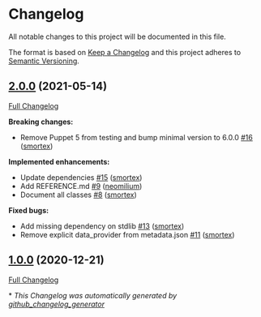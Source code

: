 # Changelog

All notable changes to this project will be documented in this file.

The format is based on [Keep a Changelog](https://keepachangelog.com/en/1.0.0/)
and this project adheres to [Semantic Versioning](https://semver.org/spec/v2.0.0.html).

## [2.0.0](https://github.com/opus-codium/puppet-wormhole/tree/2.0.0) (2021-05-14)

[Full Changelog](https://github.com/opus-codium/puppet-wormhole/compare/1.0.0...2.0.0)

**Breaking changes:**

- Remove Puppet 5 from testing and bump minimal version to 6.0.0 [\#16](https://github.com/opus-codium/puppet-wormhole/pull/16) ([smortex](https://github.com/smortex))

**Implemented enhancements:**

- Update dependencies [\#15](https://github.com/opus-codium/puppet-wormhole/pull/15) ([smortex](https://github.com/smortex))
- Add REFERENCE.md [\#9](https://github.com/opus-codium/puppet-wormhole/pull/9) ([neomilium](https://github.com/neomilium))
- Document all classes [\#8](https://github.com/opus-codium/puppet-wormhole/pull/8) ([smortex](https://github.com/smortex))

**Fixed bugs:**

- Add missing dependency on stdlib [\#13](https://github.com/opus-codium/puppet-wormhole/pull/13) ([smortex](https://github.com/smortex))
- Remove explicit data\_provider from metadata.json [\#11](https://github.com/opus-codium/puppet-wormhole/pull/11) ([smortex](https://github.com/smortex))

## [1.0.0](https://github.com/opus-codium/puppet-wormhole/tree/1.0.0) (2020-12-21)

[Full Changelog](https://github.com/opus-codium/puppet-wormhole/compare/9d30ddb90c08b7f123fd1c9d508b700b21ab59b5...1.0.0)



\* *This Changelog was automatically generated by [github_changelog_generator](https://github.com/github-changelog-generator/github-changelog-generator)*
